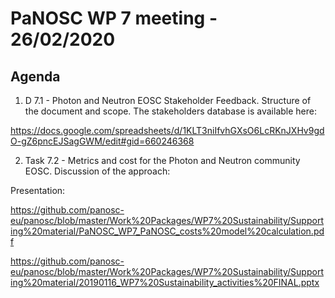 PaNOSC WP 7 meeting - 26/02/2020
========================================================

Agenda
------

1. D 7.1 - Photon and Neutron EOSC Stakeholder Feedback. Structure of the document and scope.
The stakeholders database is available here:

https://docs.google.com/spreadsheets/d/1KLT3niIfvhGXsO6LcRKnJXHv9gdO-gZ6pncEJSagGWM/edit#gid=660246368

2. Task 7.2 - Metrics and cost for the Photon and Neutron community EOSC. Discussion of the approach:

Presentation: 

https://github.com/panosc-eu/panosc/blob/master/Work%20Packages/WP7%20Sustainability/Supporting%20material/PaNOSC_WP7_PaNOSC_costs%20model%20calculation.pdf

https://github.com/panosc-eu/panosc/blob/master/Work%20Packages/WP7%20Sustainability/Supporting%20material/20190116_WP7%20Sustainability_activities%20FINAL.pptx

